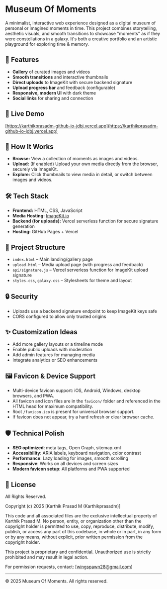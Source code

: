 # Museum Of Moments

A minimalist, interactive web experience designed as a digital museum of personal or imagined moments in time. This project combines storytelling, aesthetic visuals, and smooth transitions to showcase "moments" as if they were constellations in a galaxy. It's both a creative portfolio and an artistic playground for exploring time & memory.

## 🌌 Features
- **Gallery** of curated images and videos
- **Smooth transitions** and interactive thumbnails
- **Direct uploads** to ImageKit with secure backend signature
- **Upload progress bar** and feedback (configurable)
- **Responsive, modern UI** with dark theme
- **Social links** for sharing and connection

## 🚀 Live Demo
[https://karthikprasadm-github-io-jdbj.vercel.app](https://karthikprasadm-github-io-jdbj.vercel.app)

## 📸 How It Works
- **Browse:** View a collection of moments as images and videos.
- **Upload:** (If enabled) Upload your own media directly from the browser, securely via ImageKit.
- **Explore:** Click thumbnails to view media in detail, or switch between images and videos.

## 🛠️ Tech Stack
- **Frontend:** HTML, CSS, JavaScript
- **Media Hosting:** [ImageKit.io](https://imagekit.io/)
- **Backend (for uploads):** Vercel serverless function for secure signature generation
- **Hosting:** GitHub Pages + Vercel

## 📝 Project Structure
- `index.html` – Main landing/gallery page
- `upload.html` – Media upload page (with progress and feedback)
- `api/signature.js` – Vercel serverless function for ImageKit upload signature
- `styles.css`, `galaxy.css` – Stylesheets for theme and layout

## 🔒 Security
- Uploads use a backend signature endpoint to keep ImageKit keys safe
- CORS configured to allow only trusted origins

## ✨ Customization Ideas
- Add more gallery layouts or a timeline mode
- Enable public uploads with moderation
- Add admin features for managing media
- Integrate analytics or SEO enhancements

## 🖼️ Favicon & Device Support
- Multi-device favicon support: iOS, Android, Windows, desktop browsers, and PWA.
- All favicon and icon files are in the `favicon/` folder and referenced in the HTML head for maximum compatibility.
- Root `/favicon.ico` is present for universal browser support.
- If favicon does not appear, try a hard refresh or clear browser cache.

## 🛡️ Technical Polish
- **SEO optimized**: meta tags, Open Graph, sitemap.xml
- **Accessibility**: ARIA labels, keyboard navigation, color contrast
- **Performance**: Lazy loading for images, smooth scrolling
- **Responsive**: Works on all devices and screen sizes
- **Modern favicon setup**: All platforms and PWA supported

## 📄 License
All Rights Reserved.

Copyright (c) 2025 [Karthik Prasad M (Karthikprasadm)]

This code and all associated files are the exclusive intellectual property of Karthik Prasad M. No person, entity, or organization other than the copyright holder is permitted to use, copy, reproduce, distribute, modify, publish, or access any part of this codebase, in whole or in part, in any form or by any means, without explicit, prior written permission from the copyright holder.

This project is proprietary and confidential. Unauthorized use is strictly prohibited and may result in legal action.

For permission requests, contact: [wingspawn28@gmail.com]

---

© 2025 Museum Of Moments. All rights reserved.
